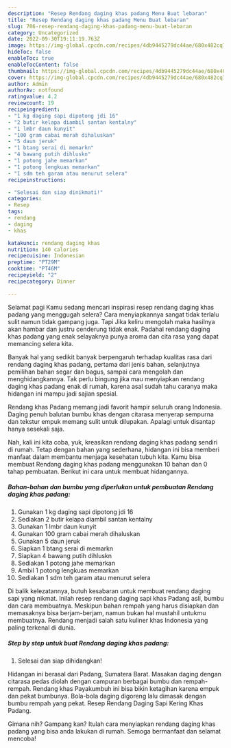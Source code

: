 ```yaml
---
description: "Resep Rendang daging khas padang Menu Buat lebaran"
title: "Resep Rendang daging khas padang Menu Buat lebaran"
slug: 706-resep-rendang-daging-khas-padang-menu-buat-lebaran
category: Uncategorized
date: 2022-09-30T19:11:19.763Z
image: https://img-global.cpcdn.com/recipes/4db9445279dc44ae/680x482cq70/rendang-daging-khas-padang-foto-resep-utama.jpg
hideToc: false
enableToc: true
enableTocContent: false
thumbnail: https://img-global.cpcdn.com/recipes/4db9445279dc44ae/680x482cq70/rendang-daging-khas-padang-foto-resep-utama.jpg
cover: https://img-global.cpcdn.com/recipes/4db9445279dc44ae/680x482cq70/rendang-daging-khas-padang-foto-resep-utama.jpg
author: Admin
authorAv: notfound
ratingvalue: 4.2
reviewcount: 19
recipeingredient:
- "1 kg daging sapi dipotong jdi 16"
- "2 butir kelapa diambil santan kentalny"
- "1 lmbr daun kunyit"
- "100 gram cabai merah dihaluskan"
- "5 daun jeruk"
- "1 btang serai di memarkn"
- "4 bawang putih dihluskn"
- "1 potong jahe memarkan"
- "1 potong lengkuas memarkan"
- "1 sdm teh garam atau menurut selera"
recipeinstructions:

- "Selesai dan siap dinikmati!"
categories:
- Resep
tags:
- rendang
- daging
- khas

katakunci: rendang daging khas 
nutrition: 140 calories
recipecuisine: Indonesian
preptime: "PT29M"
cooktime: "PT46M"
recipeyield: "2"
recipecategory: Dinner

---
```



Selamat pagi Kamu sedang mencari inspirasi resep rendang daging khas padang yang menggugah selera? Cara menyiapkannya sangat tidak terlalu sulit namun tidak gampang juga. Tapi Jika keliru mengolah maka hasilnya akan hambar dan justru cenderung tidak enak. Padahal rendang daging khas padang yang enak selayaknya punya aroma dan cita rasa yang dapat memancing selera kita.


Banyak hal yang sedikit banyak berpengaruh terhadap kualitas rasa dari rendang daging khas padang, pertama dari jenis bahan, selanjutnya pemilihan bahan segar dan bagus, sampai cara mengolah dan menghidangkannya. Tak perlu bingung jika mau menyiapkan rendang daging khas padang enak di rumah, karena asal sudah tahu caranya maka hidangan ini mampu jadi sajian spesial.

Rendang khas Padang memang jadi favorit hampir seluruh orang Indonesia. Daging penuh balutan bumbu khas dengan citarasa menyerap sempurna dan tekstur empuk memang sulit untuk dilupakan. Apalagi untuk disantap hanya sesekali saja.


Nah, kali ini kita coba, yuk, kreasikan rendang daging khas padang sendiri di rumah. Tetap dengan bahan yang sederhana, hidangan ini bisa memberi manfaat dalam membantu menjaga kesehatan tubuh kita. Kamu bisa membuat Rendang daging khas padang menggunakan 10 bahan dan 0 tahap pembuatan. Berikut ini cara untuk membuat hidangannya.

<!--inarticleads1-->

##### Bahan-bahan dan bumbu yang diperlukan untuk pembuatan Rendang daging khas padang:

1. Gunakan 1 kg daging sapi dipotong jdi 16
1. Sediakan 2 butir kelapa diambil santan kentalny
1. Gunakan 1 lmbr daun kunyit
1. Gunakan 100 gram cabai merah dihaluskan
1. Gunakan 5 daun jeruk
1. Siapkan 1 btang serai di memarkn
1. Siapkan 4 bawang putih dihluskn
1. Sediakan 1 potong jahe memarkan
1. Ambil 1 potong lengkuas memarkan
1. Sediakan 1 sdm teh garam atau menurut selera


Di balik kelezatannya, butuh kesabaran untuk membuat rendang daging sapi yang nikmat. Inilah resep rendang daging sapi khas Padang asli, bumbu dan cara membuatnya. Meskipun bahan rempah yang harus disiapkan dan memasaknya bisa berjam-berjam, namun bukan hal mustahil untukmu membuatnya. Rendang menjadi salah satu kuliner khas Indonesia yang paling terkenal di dunia. 

<!--inarticleads2-->

##### Step by step untuk buat Rendang daging khas padang:


1. Selesai dan siap dihidangkan!

Hidangan ini berasal dari Padang, Sumatera Barat. Masakan daging dengan citarasa pedas diolah dengan campuran berbagai bumbu dan rempah-rempah. Rendang khas Payakumbuh ini bisa bikin ketagihan karena empuk dan pekat bumbunya. Bola-bola daging digoreng lalu dimasak dengan bumbu rempah yang pekat. Resep Rendang Daging Sapi Kering Khas Padang. 

Gimana nih? Gampang kan? Itulah cara menyiapkan rendang daging khas padang yang bisa anda lakukan di rumah. Semoga bermanfaat dan selamat mencoba!

